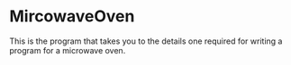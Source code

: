 # MircowaveOven
This is the program that takes you to the details one required for writing a program for a microwave oven.

